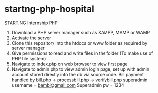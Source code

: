 # startng-php-hospital
START.NG Internship PHP 
1.  Download a PHP server manager such as XAMPP, MAMP or WAMP
2.  Activate the server
3.  Clone this repository into the htdocs or www folder as required by server manager
4.  Give permissions to read and write files in the folder (To make use of PHP file system)
5.  Navigate to index.php on web browser to view first page 
6.  Navigate to admin.php to view admin login page, set up with admin account stored directly into the db       via source code.
Bill payment handled by bill.php -> processbill.php -> verifybill.php
superadmin username = bambi@gmail.com
Superadmin pw = 1234
